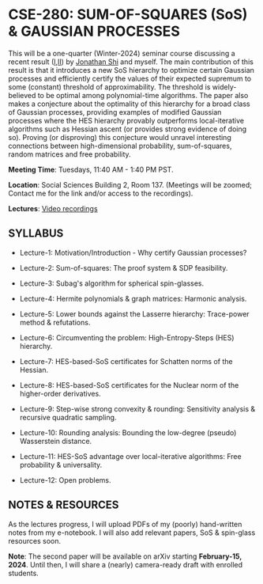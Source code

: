# CSE-280: SUM-OF-SQUARES (SoS) & GAUSSIAN PROCESSES

This will be a one-quarter (Winter-2024) seminar course discussing a recent result ([I](https://arxiv.org/abs/2401.14383),[II]()) by [Jonathan Shi](https://www.jshi.science/#Overview) and myself. The main contribution of this result is that it introduces a new SoS hierarchy to optimize certain Gaussian processes and efficiently certify the values of their expected supremum to some (constant) threshold of approximability. The threshold is widely-believed to be optimal among polynomial-time algorithms. The paper also makes a conjecture about the optimality of this hierarchy for a broad class of Gaussian processes, providing examples of modified Gaussian processes where the HES hierarchy provably outperforms local-iterative algorithms such as Hessian ascent (or provides strong evidence of doing so). Proving (or disproving) this conjecture would unravel interesting connections between high-dimensional probability, sum-of-squares, random matrices and free probability. 

**Meeting Time**: Tuesdays, 11:40 AM - 1:40 PM PST. 

**Location**: Social Sciences Building 2, Room 137. (Meetings will be zoomed; Contact me for the link and/or access to the recordings).

**Lectures**: [Video recordings](https://drive.google.com/drive/folders/1mbNuM3kydpqc-jl0o5rgQSFqGLdZY8JQ?usp=drive_link)

## SYLLABUS

- Lecture-1: Motivation/Introduction - Why certify Gaussian processes?

- Lecture-2: Sum-of-squares: The proof system & SDP feasibility.

- Lecture-3: Subag's algorithm for spherical spin-glasses.

- Lecture-4: Hermite polynomials & graph matrices: Harmonic analysis.

- Lecture-5: Lower bounds against the Lasserre hierarchy: Trace-power method & refutations.

- Lecture-6: Circumventing the problem: High-Entropy-Steps (HES) hierarchy.

- Lecture-7: HES-based-SoS certificates for Schatten norms of the Hessian.

- Lecture-8: HES-based-SoS certificates for the Nuclear norm of the higher-order derivatives.

- Lecture-9: Step-wise strong convexity & rounding: Sensitivity analysis & recursive quadratic sampling.

- Lecture-10: Rounding analysis: Bounding the low-degree (pseudo) Wasserstein distance. 

- Lecture-11: HES-SoS advantage over local-iterative algorithms: Free probability & universality.

- Lecture-12: Open problems.

## NOTES & RESOURCES

As the lectures progress, I will upload PDFs of my (poorly) hand-written notes from my e-notebook. I will also add relevant papers, SoS & spin-glass resources soon.

__Note__: The second paper will be available on arXiv starting **February-15, 2024**. Until then, I will share a (nearly) camera-ready draft with enrolled students. 
